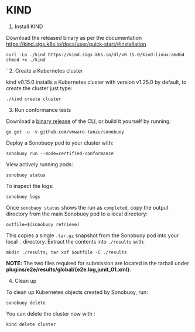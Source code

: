 # KIND

1. Install KIND

Download the released binary as per the documentation https://kind.sigs.k8s.io/docs/user/quick-start/#installation


```
curl -Lo ./kind https://kind.sigs.k8s.io/dl/v0.15.0/kind-linux-amd64
chmod +x ./kind
```
`
2. Create a Kubernetes cluster

kind v0.15.0  installs a Kubernetes cluster with version v1.25.0 by default, to create the cluster just type:

```
./kind create cluster
```

3. Run conformance tests

Download a [binary release](https://github.com/vmware-tanzu/sonobuoy/releases) of the CLI, or build it yourself by running:

```
go get -u -v github.com/vmware-tanzu/sonobuoy
```

Deploy a Sonobuoy pod to your cluster with:

```
sonobuoy run --mode=certified-conformance
```

View actively running pods:

```
sonobuoy status
```

To inspect the logs:

```
sonobuoy logs
```

Once `sonobuoy status` shows the run as `completed`, copy the output directory from the main Sonobuoy pod to a local directory:

```
outfile=$(sonobuoy retrieve)
```

This copies a single `.tar.gz` snapshot from the Sonobuoy pod into your local
`.` directory. Extract the contents into `./results` with:

```
mkdir ./results; tar xzf $outfile -C ./results
```

**NOTE:** The two files required for submission are located in the tarball under **plugins/e2e/results/global/{e2e.log,junit_01.xml}**.


4. Clean up

To clean up Kubernetes objects created by Sonobuoy, run:

```
sonobuoy delete
```

You can delete the cluster now with :

```
kind delete cluster
```
